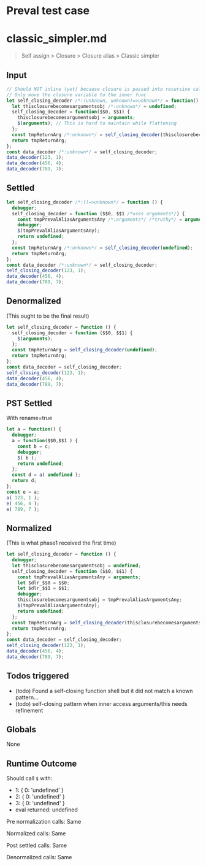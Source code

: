 # Preval test case

# classic_simpler.md

> Self assign > Closure > Closure alias > Classic simpler

## Input

`````js filename=intro
// Should NOT inline (yet) because closure is passed into recursive call
// Only move the closure variable to the inner func
let self_closing_decoder /*:(unknown, unknown)=>unknown*/ = function() {
  let thisclosurebecomesargumentsobj /*:unknown*/ = undefined;
  self_closing_decoder = function($$0, $$1) {
    thisclosurebecomesargumentsobj = arguments;
    $(arguments); // This is hard to maintain while flattening
  };
  const tmpReturnArg /*:unknown*/ = self_closing_decoder(thisclosurebecomesargumentsobj);
  return tmpReturnArg;
};
const data_decoder /*:unknown*/ = self_closing_decoder;
data_decoder(123, 1);
data_decoder(456, 4);
data_decoder(789, 7);
`````


## Settled


`````js filename=intro
let self_closing_decoder /*:()=>unknown*/ = function () {
  debugger;
  self_closing_decoder = function ($$0, $$1 /*uses arguments*/) {
    const tmpPrevalAliasArgumentsAny /*:arguments*/ /*truthy*/ = arguments;
    debugger;
    $(tmpPrevalAliasArgumentsAny);
    return undefined;
  };
  const tmpReturnArg /*:unknown*/ = self_closing_decoder(undefined);
  return tmpReturnArg;
};
const data_decoder /*:unknown*/ = self_closing_decoder;
self_closing_decoder(123, 1);
data_decoder(456, 4);
data_decoder(789, 7);
`````


## Denormalized
(This ought to be the final result)

`````js filename=intro
let self_closing_decoder = function () {
  self_closing_decoder = function ($$0, $$1) {
    $(arguments);
  };
  const tmpReturnArg = self_closing_decoder(undefined);
  return tmpReturnArg;
};
const data_decoder = self_closing_decoder;
self_closing_decoder(123, 1);
data_decoder(456, 4);
data_decoder(789, 7);
`````


## PST Settled
With rename=true

`````js filename=intro
let a = function() {
  debugger;
  a = function($$0,$$1 ) {
    const b = c;
    debugger;
    $( b );
    return undefined;
  };
  const d = a( undefined );
  return d;
};
const e = a;
a( 123, 1 );
e( 456, 4 );
e( 789, 7 );
`````


## Normalized
(This is what phase1 received the first time)

`````js filename=intro
let self_closing_decoder = function () {
  debugger;
  let thisclosurebecomesargumentsobj = undefined;
  self_closing_decoder = function ($$0, $$1) {
    const tmpPrevalAliasArgumentsAny = arguments;
    let $dlr_$$0 = $$0;
    let $dlr_$$1 = $$1;
    debugger;
    thisclosurebecomesargumentsobj = tmpPrevalAliasArgumentsAny;
    $(tmpPrevalAliasArgumentsAny);
    return undefined;
  };
  const tmpReturnArg = self_closing_decoder(thisclosurebecomesargumentsobj);
  return tmpReturnArg;
};
const data_decoder = self_closing_decoder;
self_closing_decoder(123, 1);
data_decoder(456, 4);
data_decoder(789, 7);
`````


## Todos triggered


- (todo) Found a self-closing function shell but it did not match a known pattern...
- (todo) self-closing pattern when inner access arguments/this needs refinement


## Globals


None


## Runtime Outcome


Should call `$` with:
 - 1: { 0: 'undefined' }
 - 2: { 0: 'undefined' }
 - 3: { 0: 'undefined' }
 - eval returned: undefined

Pre normalization calls: Same

Normalized calls: Same

Post settled calls: Same

Denormalized calls: Same
